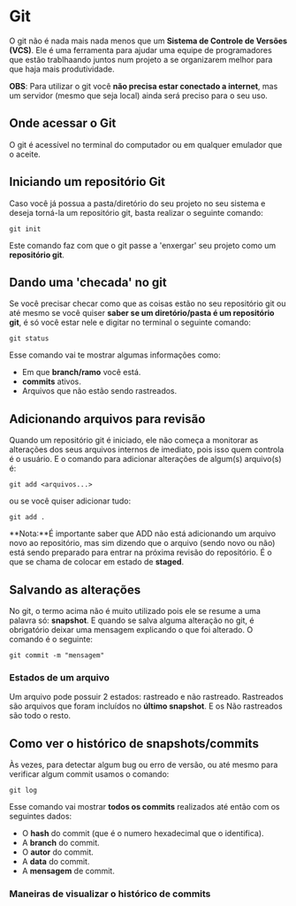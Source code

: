 # Git

O git não é nada mais nada menos que um **Sistema de Controle de Versões (VCS)**. Ele é uma ferramenta para ajudar uma equipe de programadores que estão trablhaando juntos num projeto a se organizarem melhor para que haja mais produtividade.

**OBS**: Para utilizar o git você **não precisa estar conectado a internet**, mas um servidor (mesmo que seja local) ainda será preciso para o seu uso.

## Onde acessar o Git

O git é acessível no terminal do computador ou em qualquer emulador que o aceite.

## Iniciando um repositório Git

Caso você já possua a pasta/diretório do seu projeto no seu sistema e deseja torná-la um repositório git, basta realizar o seguinte comando: 

`git init`

Este comando faz com que o git passe a 'enxergar' seu projeto como um **repositório git**.

## Dando uma 'checada' no git

Se você precisar checar como que as coisas estão no seu repositório git ou até mesmo se você quiser **saber se um diretório/pasta é um repositório git**, é só você estar nele e digitar no terminal o seguinte comando:

`git status`

Esse comando vai te mostrar algumas informações como:

* Em que **branch/ramo** você está.
* **commits** ativos.
* Arquivos que não estão sendo rastreados.

## Adicionando arquivos para revisão

Quando um repositório git é iniciado, ele não começa a monitorar as alterações dos seus arquivos internos de imediato, pois isso quem controla é o usuário. E o comando para adicionar alterações de algum(s) arquivo(s) é:

`git add <arquivos...>`

ou se você quiser adicionar tudo:

`git add .`

**Nota:**É importante saber que ADD não está adicionando um arquivo novo ao repositório, mas sim dizendo que o arquivo (sendo novo ou não) está sendo preparado para entrar na próxima revisão do repositório. É o que se chama de colocar em estado de **staged**.

## Salvando as alterações

No git, o termo acima não é muito utilizado pois ele se resume a uma palavra só: __snapshot__. E quando se salva alguma alteração no git, é obrigatório deixar uma mensagem explicando o que foi alterado. O comando é o seguinte:

`git commit -m "mensagem"`

### Estados de um arquivo

Um arquivo pode possuir 2 estados: rastreado e não rastreado. Rastreados são arquivos que foram incluídos no **último snapshot**. E os Não rastreados são todo o resto.

## Como ver o histórico de snapshots/commits

Às vezes, para detectar algum bug ou erro de versão, ou até mesmo para verificar algum commit usamos o comando:

`git log`

Esse comando vai mostrar **todos os commits** realizados até então com os seguintes dados:

* O **hash** do commit (que é o numero hexadecimal que o identifica).
* A **branch** do commit.
* O **autor** do commit.
* A **data** do commit.
* A **mensagem** de commit.

### Maneiras de visualizar o histórico de commits


